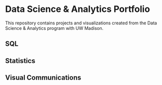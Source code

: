 # Data Science & Analytics Portfolio
This repository contains projects and visualizations created from the Data Science & Analytics program with UW Madison.

## SQL

## Statistics

## Visual Communications

